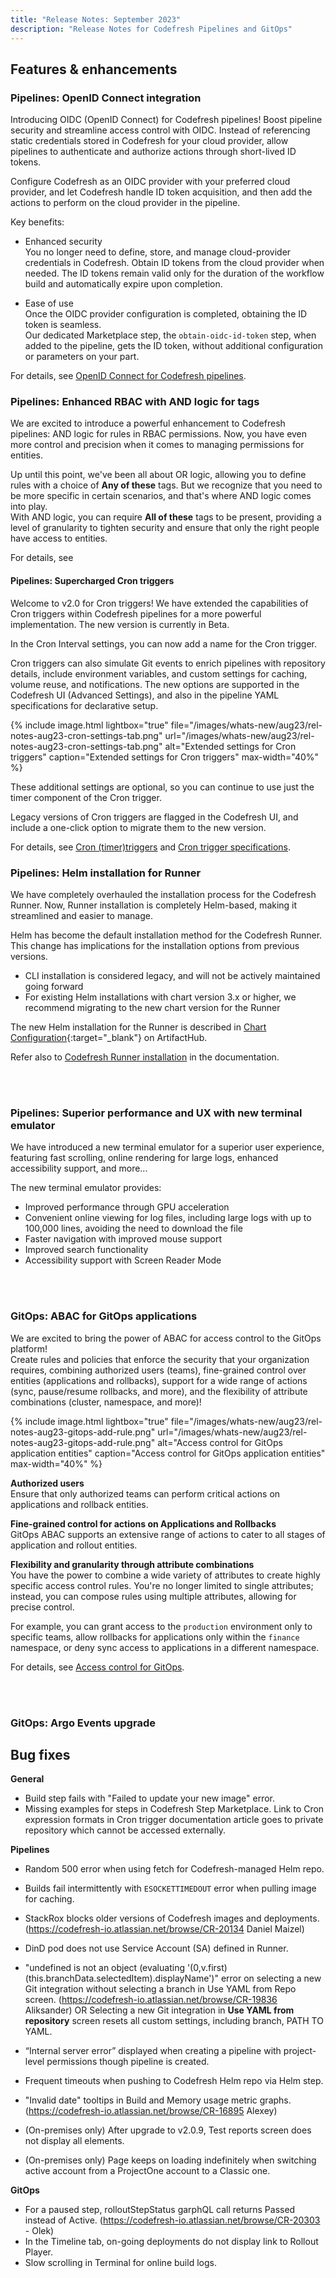 ```yaml
---
title: "Release Notes: September 2023"
description: "Release Notes for Codefresh Pipelines and GitOps"
---
```


## Features & enhancements

### Pipelines: OpenID Connect integration
Introducing OIDC (OpenID Connect) for Codefresh pipelines! Boost pipeline security and streamline access control with OIDC. Instead of referencing static credentials stored in Codefresh for your cloud provider, allow pipelines to authenticate and authorize actions through short-lived ID tokens. 

Configure Codefresh as an OIDC provider with your preferred cloud provider, and let Codefresh handle ID token acquisition, and then add the actions to perform on the cloud provider in the pipeline.

Key benefits:
* Enhanced security  
  You no longer need to define, store, and manage cloud-provider credentials in Codefresh. 
  Obtain ID tokens from the cloud provider when needed. The ID tokens remain valid only for the duration of the workflow build and automatically expire upon completion.

* Ease of use  
  Once the OIDC provider configuration is completed, obtaining the ID token is seamless.  
  Our dedicated Marketplace step, the `obtain-oidc-id-token` step, when added to the pipeline, gets the ID token, without additional configuration or parameters on your part.

For details, see [OpenID Connect for Codefresh pipelines]({{site.baseurl}}/docs/integrations/oidc-pipelines).

### Pipelines: Enhanced RBAC with AND logic for tags

We are excited to introduce a powerful enhancement to Codefresh pipelines: AND logic for rules in RBAC permissions. Now, you have even more control and precision when it comes to managing permissions for entities.

Up until this point, we've been all about OR logic, allowing you to define rules with a choice of **Any of these** tags. But we recognize that you need to be more specific in certain scenarios, and that's where AND logic comes into play.  
With AND logic, you can require **All of these** tags to be present, providing a level of granularity to tighten security and ensure that only the right people have access to entities.

For details, see 

#### Pipelines: Supercharged Cron triggers

Welcome to v2.0 for Cron triggers! We have extended the capabilities of Cron triggers within Codefresh pipelines for a more powerful implementation.  The new version is currently in Beta.

In the Cron Interval settings, you can now add a name for the Cron trigger. 

Cron triggers can also simulate Git events to enrich pipelines with repository details, include environment variables, and custom settings for caching, volume reuse, and notifications. The new options are supported in the Codefresh UI (Advanced Settings), and also in the pipeline YAML specifications for declarative setup. 



{% include 
image.html 
lightbox="true" 
file="/images/whats-new/aug23/rel-notes-aug23-cron-settings-tab.png" 
url="/images/whats-new/aug23/rel-notes-aug23-cron-settings-tab.png" 
alt="Extended settings for Cron triggers" 
caption="Extended settings for Cron triggers" 
max-width="40%" 
%}

These additional settings are optional, so you can continue to use just the timer component of the Cron trigger.

Legacy versions of Cron triggers are flagged in the Codefresh UI, and include a one-click option to migrate them to the new version.

For details, see [Cron (timer)triggers]({{site.baseurl}}/docs/pipelines/triggers/cron-triggers/) and [Cron trigger specifications]({{site.baseurl}}/docs/integrations/codefresh-api/#cron-triggers).

### Pipelines: Helm installation for Runner
We have completely overhauled the installation process for the Codefresh Runner. Now, Runner installation is completely Helm-based, making it streamlined and easier to manage.  

Helm has become the default installation method for the Codefresh Runner. This change has implications for the installation options from previous versions. 
* CLI installation is considered legacy, and will not be actively maintained going forward
* For existing Helm installations with chart version 3.x or higher, we recommend migrating to the new chart version for the Runner

The new Helm installation for the Runner is described in [Chart Configuration](https://artifacthub.io/packages/helm/codefresh-runner/cf-runtime#chart-configuration){:target="\_blank"} on ArtifactHub.

Refer also to [Codefresh Runner installation]({{site.baseurl}}/docs/installation/codefresh-runner/) in the documentation.

<br><br>

### Pipelines: Superior performance and UX with new terminal emulator
We have introduced a new terminal emulator for a superior user experience, featuring fast scrolling, online rendering for large logs, enhanced accessibility support, and more...

The new terminal emulator provides: 
* Improved performance through GPU acceleration
* Convenient online viewing for log files, including large logs with up to 100,000 lines, avoiding the need to download the file
* Faster navigation with improved mouse support
* Improved search functionality
* Accessibility support with Screen Reader Mode

<br><br>

### GitOps: ABAC for GitOps applications
We are excited to bring the power of ABAC for access control to the GitOps platform!  
Create rules and policies that enforce the security that your organization requires, combining authorized users (teams), fine-grained control over entities (applications and rollbacks), support for a wide range of actions (sync, pause/resume rollbacks, and more), and the flexibility of attribute combinations (cluster, namespace, and more)!

 {% include 
image.html 
lightbox="true" 
file="/images/whats-new/aug23/rel-notes-aug23-gitops-add-rule.png" 
url="/images/whats-new/aug23/rel-notes-aug23-gitops-add-rule.png" 
alt="Access control for GitOps application entities" 
caption="Access control for GitOps application entities" 
max-width="40%" 
%}

**Authorized users**  
Ensure that only authorized teams can perform critical actions on applications and rollback entities.

**Fine-grained control for actions on Applications and Rollbacks**  
GitOps ABAC supports an extensive range of actions to cater to all stages of application and rollout entities. 

**Flexibility and granularity through attribute combinations**  
You have the power to combine a wide variety of attributes to create highly specific access control rules. You're no longer limited to single attributes; instead, you can compose rules using multiple attributes, allowing for precise control. 

For example, you can grant access to the `production` environment only to specific teams, allow rollbacks for applications only within the `finance` namespace, or deny sync access to applications in a different namespace.

For details, see [Access control for GitOps]({{site.baseurl}}/docs/administration/account-user-management/gitops-abac/).

<br><br>

### GitOps: Argo Events upgrade


## Bug fixes

**General**  
* Build step fails with "Failed to update your new image" error.
* Missing examples for steps in Codefresh Step Marketplace.
Link to Cron expression formats in Cron trigger documentation article goes to private repository which cannot be accessed externally.



**Pipelines**  
* Random 500 error when using fetch for Codefresh-managed Helm repo.
* Builds fail intermittently with `ESOCKETTIMEDOUT` error when pulling image for caching.
* StackRox blocks older versions of Codefresh images and deployments. (https://codefresh-io.atlassian.net/browse/CR-20134 Daniel Maizel)
* DinD pod does not use Service Account (SA) defined in Runner.
* "undefined is not an object (evaluating '(0,v.first)(this.branchData.selectedItem).displayName')" error on selecting a new Git integration without selecting a branch in Use YAML from Repo screen. (https://codefresh-io.atlassian.net/browse/CR-19836 Aliksander)
OR
Selecting a new Git integration in **Use YAML from repository** screen resets all custom settings, including branch, PATH TO YAML.
* “Internal server error” displayed when creating a pipeline with project-level permissions though pipeline is created.
* Frequent timeouts when pushing to Codefresh Helm repo via Helm step. 
* "Invalid date" tooltips in Build and Memory usage metric graphs.(https://codefresh-io.atlassian.net/browse/CR-16895 Alexey)

* (On-premises only) After upgrade to v2.0.9, Test reports screen does not display all elements.
* (On-premises only) Page keeps on loading indefinitely when switching  active account from a ProjectOne account to a Classic one.





**GitOps**  
* For a paused step, rolloutStepStatus garphQL call returns Passed instead of Active. (https://codefresh-io.atlassian.net/browse/CR-20303 - Olek)
* In the Timeline tab, on-going deployments do not display link to Rollout Player. 
* Slow scrolling in Terminal for online build logs.
